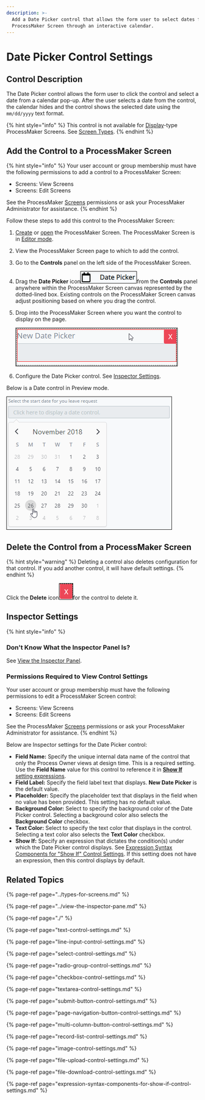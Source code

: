 ```yaml
---
description: >-
  Add a Date Picker control that allows the form user to select dates from a
  ProcessMaker Screen through an interactive calendar.
---
```


# Date Picker Control Settings

## Control Description <a id="control-description"></a>

The Date Picker control allows the form user to click the control and select a date from a calendar pop-up. After the user selects a date from the control, the calendar hides and the control shows the selected date using the `mm/dd/yyyy` text format.

{% hint style="info" %}
This control is not available for [Display](../types-for-screens.md#display)-type ProcessMaker Screens. See [Screen Types](../types-for-screens.md).
{% endhint %}

## Add the Control to a ProcessMaker Screen <a id="add-the-control-to-a-processmaker-screen"></a>

{% hint style="info" %}
Your user account or group membership must have the following permissions to add a control to a ProcessMaker Screen:

* Screens: View Screens
* Screens: Edit Screens

See the ProcessMaker [Screens](../../../../processmaker-administration/permission-descriptions-for-users-and-groups.md#screens) permissions or ask your ProcessMaker Administrator for assistance.
{% endhint %}

Follow these steps to add this control to the ProcessMaker Screen:

1. [Create](../../manage-forms/create-a-new-form.md) or [open](../../manage-forms/view-all-forms.md) the ProcessMaker Screen. The ProcessMaker Screen is in [Editor mode](../screens-builder-modes.md#editor-mode).
2. View the ProcessMaker Screen page to which to add the control.
3. Go to the **Controls** panel on the left side of the ProcessMaker Screen.
4. Drag the **Date Picker** icon![](../../../../.gitbook/assets/date-picker-control-screens-builder-processes.png)from the **Controls** panel anywhere within the ProcessMaker Screen canvas represented by the dotted-lined box. Existing controls on the ProcessMaker Screen canvas adjust positioning based on where you drag the control.
5. Drop into the ProcessMaker Screen where you want the control to display on the page.

   ![](../../../../.gitbook/assets/date-picker-control-placed-screens-builder-processes.png)

6. Configure the Date Picker control. See [Inspector Settings](date-picker-control-settings.md#inspector-settings).

Below is a Date control in Preview mode.

![Date control in Preview mode](../../../../.gitbook/assets/date-control-preview-screens-builder-processes.png)

## Delete the Control from a ProcessMaker Screen

{% hint style="warning" %}
Deleting a control also deletes configuration for that control. If you add another control, it will have default settings.
{% endhint %}

Click the **Delete** icon![](../../../../.gitbook/assets/delete-screen-control-screens-builder-processes.png)for the control to delete it.

## Inspector Settings <a id="inspector-settings"></a>

{% hint style="info" %}
### Don't Know What the Inspector Panel Is?

See [View the Inspector Panel](../view-the-inspector-pane.md).

### Permissions Required to View Control Settings

Your user account or group membership must have the following permissions to edit a ProcessMaker Screen control:

* Screens: View Screens
* Screens: Edit Screens

See the ProcessMaker [Screens](../../../../processmaker-administration/permission-descriptions-for-users-and-groups.md#screens) permissions or ask your ProcessMaker Administrator for assistance.
{% endhint %}

Below are Inspector settings for the Date Picker control:

* **Field Name:** Specify the unique internal data name of the control that only the Process Owner views at design time. This is a required setting. Use the **Field Name** value for this control to reference it in [**Show If** setting expressions](expression-syntax-components-for-show-if-control-settings.md).
* **Field Label:** Specify the field label text that displays. **New Date Picker** is the default value.
* **Placeholder:** Specify the placeholder text that displays in the field when no value has been provided. This setting has no default value.
* **Background Color:** Select to specify the background color of the Date Picker control. Selecting a background color also selects the **Background Color** checkbox.
* **Text Color:** Select to specify the text color that displays in the control. Selecting a text color also selects the **Text Color** checkbox.
* **Show If:** Specify an expression that dictates the condition\(s\) under which the Date Picker control displays. See [Expression Syntax Components for "Show If" Control Settings](expression-syntax-components-for-show-if-control-settings.md#expression-syntax-components-for-show-if-control-settings). If this setting does not have an expression, then this control displays by default.

## Related Topics <a id="related-topics"></a>

{% page-ref page="../types-for-screens.md" %}

{% page-ref page="../view-the-inspector-pane.md" %}

{% page-ref page="./" %}

{% page-ref page="text-control-settings.md" %}

{% page-ref page="line-input-control-settings.md" %}

{% page-ref page="select-control-settings.md" %}

{% page-ref page="radio-group-control-settings.md" %}

{% page-ref page="checkbox-control-settings.md" %}

{% page-ref page="textarea-control-settings.md" %}

{% page-ref page="submit-button-control-settings.md" %}

{% page-ref page="page-navigation-button-control-settings.md" %}

{% page-ref page="multi-column-button-control-settings.md" %}

{% page-ref page="record-list-control-settings.md" %}

{% page-ref page="image-control-settings.md" %}

{% page-ref page="file-upload-control-settings.md" %}

{% page-ref page="file-download-control-settings.md" %}

{% page-ref page="expression-syntax-components-for-show-if-control-settings.md" %}


